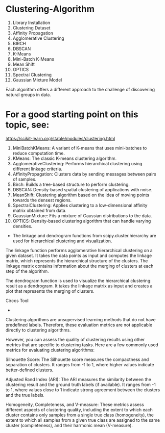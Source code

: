 # Clustering-Algorithm

1. Library Installation
2. Clustering Dataset
3. Affinity Propagation
4. Agglomerative Clustering
5. BIRCH
6. DBSCAN
7. K-Means
8. Mini-Batch K-Means
9. Mean Shift
10. OPTICS
11. Spectral Clustering
12. Gaussian Mixture Model

Each algorithm offers a different approach to the challenge of discovering natural groups in data.

# For a good starting point on this topic, see:
https://scikit-learn.org/stable/modules/clustering.html

1. MiniBatchKMeans: A variant of K-means that uses mini-batches to reduce computation time.
2. KMeans: The classic K-means clustering algorithm.
3. AgglomerativeClustering: Performs hierarchical clustering using different linkage criteria.
4. AffinityPropagation: Clusters data by sending messages between pairs of samples.
5. Birch: Builds a tree-based structure to perform clustering.
6. DBSCAN: Density-based spatial clustering of applications with noise.
7. MeanShift: Clustering algorithm based on the idea of moving points towards the densest regions.
8. SpectralClustering: Applies clustering to a low-dimensional affinity matrix obtained from data.
9. GaussianMixture: Fits a mixture of Gaussian distributions to the data.
10. OPTICS: Density-based clustering algorithm that can handle varying densities.

* The linkage and dendrogram functions from scipy.cluster.hierarchy are used for hierarchical clustering and visualization.

The linkage function performs agglomerative hierarchical clustering on a given dataset. It takes the data points as input and computes the linkage matrix, which represents the hierarchical structure of the clusters. The linkage matrix contains information about the merging of clusters at each step of the algorithm.

The dendrogram function is used to visualize the hierarchical clustering result as a dendrogram. It takes the linkage matrix as input and creates a plot that represents the merging of clusters.

Circos Tool

*
Clustering algorithms are unsupervised learning methods that do not have predefined labels. Therefore, these evaluation metrics are not applicable directly to clustering algorithms.

However, you can assess the quality of clustering results using other metrics that are specific to clustering tasks. Here are a few commonly used metrics for evaluating clustering algorithms:

Silhouette Score:
The Silhouette score measures the compactness and separation of clusters. It ranges from -1 to 1, where higher values indicate better-defined clusters.

Adjusted Rand Index (ARI):
The ARI measures the similarity between the clustering result and the ground truth labels (if available). It ranges from -1 to 1, where values close to 1 indicate strong agreement between the clusters and the true labels.

Homogeneity, Completeness, and V-measure:
These metrics assess different aspects of clustering quality, including the extent to which each cluster contains only samples from a single true class (homogeneity), the extent to which all samples from a given true class are assigned to the same cluster (completeness), and their harmonic mean (V-measure).
